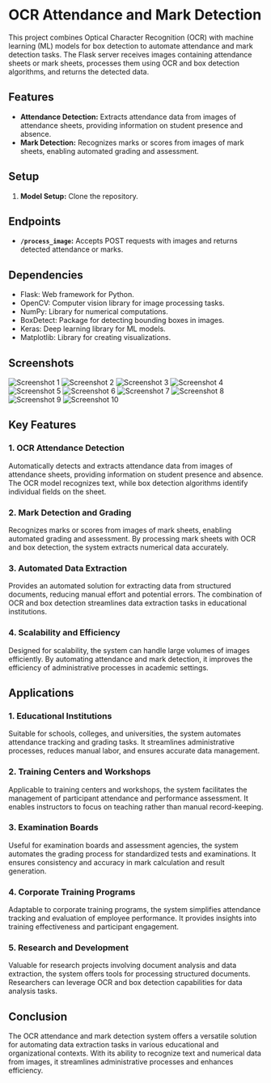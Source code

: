 # OCR Attendance and Mark Detection

This project combines Optical Character Recognition (OCR) with machine learning (ML) models for box detection to automate attendance and mark detection tasks. The Flask server receives images containing attendance sheets or mark sheets, processes them using OCR and box detection algorithms, and returns the detected data.

## Features

- **Attendance Detection:** Extracts attendance data from images of attendance sheets, providing information on student presence and absence.
- **Mark Detection:** Recognizes marks or scores from images of mark sheets, enabling automated grading and assessment.

## Setup

1. **Model Setup:** Clone the repository.

## Endpoints

- **`/process_image`:** Accepts POST requests with images and returns detected attendance or marks.

## Dependencies

- Flask: Web framework for Python.
- OpenCV: Computer vision library for image processing tasks.
- NumPy: Library for numerical computations.
- BoxDetect: Package for detecting bounding boxes in images.
- Keras: Deep learning library for ML models.
- Matplotlib: Library for creating visualizations.

## Screenshots

![Screenshot 1](/images/image1.jpeg)
![Screenshot 2](/images/image2.jpeg)
![Screenshot 3](/images/image3.jpeg)
![Screenshot 4](/images/image4.jpeg)
![Screenshot 5](/images/image5.jpeg)
![Screenshot 6](/images/image6.jpeg)
![Screenshot 7](/images/image7.jpeg)
![Screenshot 8](/images/image8.jpeg)
![Screenshot 9](/images/marksheet.jpeg)
![Screenshot 10](/images/yuvan1.png)

## Key Features

### 1. OCR Attendance Detection
Automatically detects and extracts attendance data from images of attendance sheets, providing information on student presence and absence. The OCR model recognizes text, while box detection algorithms identify individual fields on the sheet.

### 2. Mark Detection and Grading
Recognizes marks or scores from images of mark sheets, enabling automated grading and assessment. By processing mark sheets with OCR and box detection, the system extracts numerical data accurately.

### 3. Automated Data Extraction
Provides an automated solution for extracting data from structured documents, reducing manual effort and potential errors. The combination of OCR and box detection streamlines data extraction tasks in educational institutions.

### 4. Scalability and Efficiency
Designed for scalability, the system can handle large volumes of images efficiently. By automating attendance and mark detection, it improves the efficiency of administrative processes in academic settings.

## Applications

### 1. Educational Institutions
Suitable for schools, colleges, and universities, the system automates attendance tracking and grading tasks. It streamlines administrative processes, reduces manual labor, and ensures accurate data management.

### 2. Training Centers and Workshops
Applicable to training centers and workshops, the system facilitates the management of participant attendance and performance assessment. It enables instructors to focus on teaching rather than manual record-keeping.

### 3. Examination Boards
Useful for examination boards and assessment agencies, the system automates the grading process for standardized tests and examinations. It ensures consistency and accuracy in mark calculation and result generation.

### 4. Corporate Training Programs
Adaptable to corporate training programs, the system simplifies attendance tracking and evaluation of employee performance. It provides insights into training effectiveness and participant engagement.

### 5. Research and Development
Valuable for research projects involving document analysis and data extraction, the system offers tools for processing structured documents. Researchers can leverage OCR and box detection capabilities for data analysis tasks.

## Conclusion

The OCR attendance and mark detection system offers a versatile solution for automating data extraction tasks in various educational and organizational contexts. With its ability to recognize text and numerical data from images, it streamlines administrative processes and enhances efficiency.
